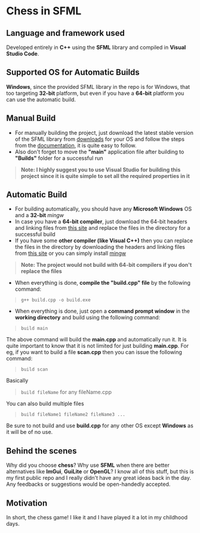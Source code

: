 # Chess in SFML
## Language and framework used
Developed entirely in **C++** using the **SFML** library and compiled in **Visual Studio Code**.
## Supported OS for Automatic Builds
**Windows**, since the provided SFML library in the repo is for Windows, that too targeting **32-bit** platform, but even if you have a **64-bit** platform you can use the automatic build.
## Manual Build
- For manually building the project, just download the latest stable version of the SFML library from [downloads](https://www.sfml-dev.org/download.php) for your OS and follow the steps from the [documentation](https://www.sfml-dev.org/learn.php),  it is quite easy to follow.
- Also don't forget to move the **"main"** application file after building to **"Builds"** folder for a successful run
> **Note: I highly suggest you to use Visual Studio for building this project since it is quite simple to set all the required properties in it**
## Automatic Build
- For building automatically, you should have any **Microsoft Windows** OS and a **32-bit** _mingw_
- In case you have a **64-bit compiler**, just download the 64-bit headers and linking files from [this site](https://www.sfml-dev.org/download.php) and replace the files in the directory for a successful build
- If you have some **other compiler (like Visual C++)** then you can replace the files in the directory by downloading the headers and linking files from [this site](https://www.sfml-dev.org/download.php) or you can simply install [mingw](https://sourceforge.net/projects/mingw/)
> **Note: The project would not build with 64-bit compilers if you don't replace the files**

- When everything is done, **compile the "build.cpp" file** by the following command:
> `g++ build.cpp -o build.exe`
- When everything is done, just open a **command prompt window** in the **working directory** and build using the following command:
> `build main`

The above command will build the **main.cpp** and automatically run it. It is quite important to know that it is not limited for just building **main.cpp**. For eg, if you want to build a file **scan.cpp** then you can issue the following command:
> `build scan`

Basically
> `build fileName` 
for any fileName.cpp

You can also build multiple files
> `build fileName1 fileName2 fileName3 ...`

Be sure to not build and use **build.cpp** for any other OS except **Windows** as it will be of no use.

## Behind the scenes
Why did you choose **chess**? Why use **SFML** when there are better alternatives like **ImGui**, **GuiLite** or **OpenGL**? I know all of this stuff, but this is my first public repo and I really didn't have any great ideas back in the day. Any feedbacks or suggestions would be open-handedly accepted.

## Motivation
In short, the chess game! I like it and I have played it a lot in my childhood days.

